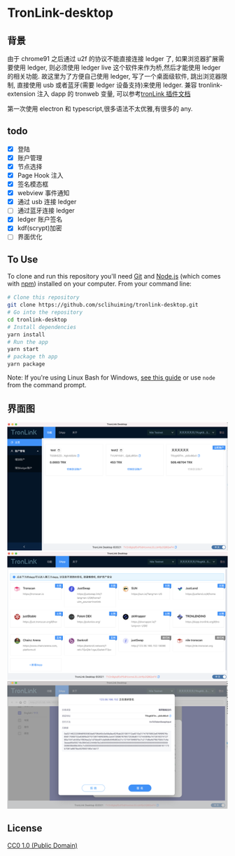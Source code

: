 # TronLink-desktop

## 背景

由于 chrome91 之后通过 u2f 的协议不能直接连接 ledger 了, 如果浏览器扩展需要使用 ledger, 则必须使用 ledger live 这个软件来作为桥,然后才能使用 ledger 的相关功能. 故这里为了方便自己使用 ledger, 写了一个桌面级软件, 跳出浏览器限制, 直接使用 usb 或者蓝牙(需要 ledger 设备支持)来使用 ledger. 兼容 tronlink-extension 注入 dapp 的 tronweb 变量, 可以参考[tronLink 插件文档](https://cn.developers.tron.network/docs/%E4%BB%8B%E7%BB%8D-2)

第一次使用 electron 和 typescript,很多语法不太优雅,有很多的 any.

## todo

- [x] 登陆
- [x] 账户管理
- [x] 节点选择
- [x] Page Hook 注入
- [x] 签名模态框
- [x] webview 事件通知
- [x] 通过 usb 连接 ledger
- [ ] 通过蓝牙连接 ledger
- [x] ledger 账户签名
- [x] kdf(scrypt)加密
- [ ] 界面优化

## To Use

To clone and run this repository you'll need [Git](https://git-scm.com) and [Node.js](https://nodejs.org/en/download/) (which comes with [npm](http://npmjs.com)) installed on your computer. From your command line:

```bash
# Clone this repository
git clone https://github.com/sclihuiming/tronlink-desktop.git
# Go into the repository
cd tronlink-desktop
# Install dependencies
yarn install
# Run the app
yarn start
# package th app
yarn package
```

Note: If you're using Linux Bash for Windows, [see this guide](https://www.howtogeek.com/261575/how-to-run-graphical-linux-desktop-applications-from-windows-10s-bash-shell/) or use `node` from the command prompt.

## 界面图

![](./picture/tronlink01.png)
![](./picture/tronlink02.png)
![](./picture/tronlink03.png)

## License

[CC0 1.0 (Public Domain)](LICENSE.md)

